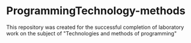 # ProgrammingTechnology-methods
This repository was created for the successful completion of laboratory work on the subject of "Technologies and methods of programming"
